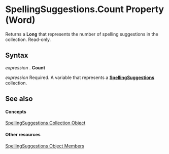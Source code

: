 
# SpellingSuggestions.Count Property (Word)

Returns a  **Long** that represents the number of spelling suggestions in the collection. Read-only.


## Syntax

 _expression_ . **Count**

 _expression_ Required. A variable that represents a **[SpellingSuggestions](7e0fb008-e43c-c4cb-b7d2-9436d039a070.md)** collection.


## See also


#### Concepts


[SpellingSuggestions Collection Object](7e0fb008-e43c-c4cb-b7d2-9436d039a070.md)
#### Other resources


[SpellingSuggestions Object Members](0f0a40c8-da03-2492-f5f9-d756149981bd.md)
